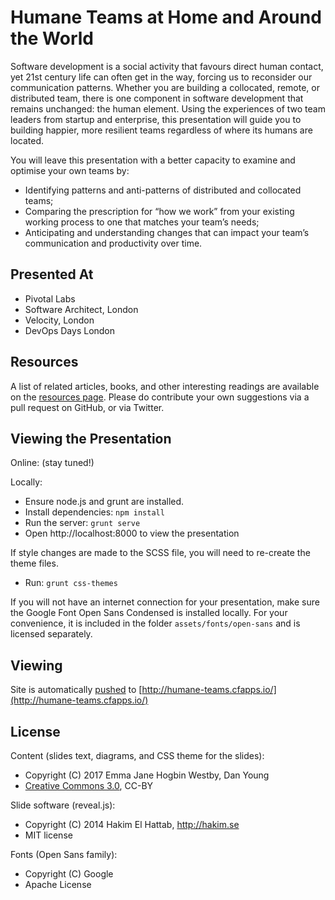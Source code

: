# Humane Teams at Home and Around the World

Software development is a social activity that favours direct human contact, yet 21st century life can often get in the way, forcing us to reconsider our communication patterns. Whether you are building a collocated, remote, or distributed team, there is one component in software development that remains unchanged: the human element. Using the experiences of two team leaders from startup and enterprise, this presentation will guide you to building happier, more resilient teams regardless of where its humans are located.

You will leave this presentation with a better capacity to examine and optimise your own teams by:

- Identifying patterns and anti-patterns of distributed and collocated teams;
- Comparing the prescription for “how we work” from your existing working process to one that matches your team’s needs;
- Anticipating and understanding changes that can impact your team’s communication and productivity over time.


## Presented At

- Pivotal Labs
- Software Architect, London
- Velocity, London
- DevOps Days London


## Resources

A list of related articles, books, and other interesting readings are available on the [resources page](resources.md). Please do contribute your own suggestions via a pull request on GitHub, or via Twitter.


## Viewing the Presentation

Online: (stay tuned!)

Locally:

- Ensure node.js and grunt are installed.
- Install dependencies: `npm install`
- Run the server: `grunt serve`
- Open http://localhost:8000 to view the presentation

If style changes are made to the SCSS file, you will need to re-create the theme files.

- Run: `grunt css-themes`

If you will not have an internet connection for your presentation, make sure the Google Font Open Sans Condensed is installed locally. For your convenience, it is included in the folder `assets/fonts/open-sans` and is licensed separately.

## Viewing

Site is automatically [pushed](https://ci.engineerbetter.com/teams/main/pipelines/humane-teams) to [http://humane-teams.cfapps.io/](http://humane-teams.cfapps.io/)

## License

Content (slides text, diagrams, and CSS theme for the slides):

- Copyright (C) 2017 Emma Jane Hogbin Westby, Dan Young
- [Creative Commons 3.0](http://creativecommons.org/licenses/by/3.0/), CC-BY

Slide software (reveal.js):

- Copyright (C) 2014 Hakim El Hattab, http://hakim.se
- MIT license

Fonts (Open Sans family):

- Copyright (C) Google
- Apache License
